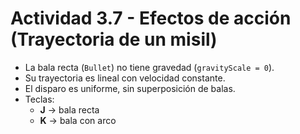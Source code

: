 # Actividad 3.7 - Efectos de acción (Trayectoria de un misil)

- La bala recta (`Bullet`) no tiene gravedad (`gravityScale = 0`).
- Su trayectoria es lineal con velocidad constante.
- El disparo es uniforme, sin superposición de balas.
- Teclas:
  - **J** → bala recta
  - **K** → bala con arco
